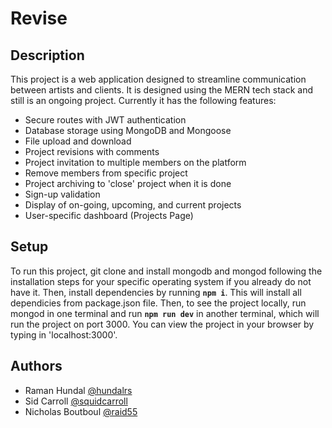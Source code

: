# Revise

## Description

This project is a web application designed to streamline communication between artists and clients. It is designed using the MERN tech stack and still is an ongoing project. Currently it has the following features:

* Secure routes with JWT authentication
* Database storage using MongoDB and Mongoose
* File upload and download
* Project revisions with comments
* Project invitation to multiple members on the platform
* Remove members from specific project
* Project archiving to 'close' project when it is done
* Sign-up validation
* Display of on-going, upcoming, and current projects
* User-specific dashboard (Projects Page)

## Setup

To run this project, git clone and install mongodb and mongod following the installation steps for your specific operating system if you already do not have it. Then, install dependencies by running **`npm i`**. This will install all dependicies from package.json file. Then, to see the project locally, run mongod in one terminal and run **`npm run dev`** in another terminal, which will run the project on port 3000. You can view the project in your browser by typing in 'localhost:3000'. 

## Authors

* Raman Hundal [@hundalrs](http://github.com/hundalrs)
* Sid Carroll [@squidcarroll](http://github.com/squidcarroll/Revise)
* Nicholas Boutboul [@raid55](https://github.com/raid55)  